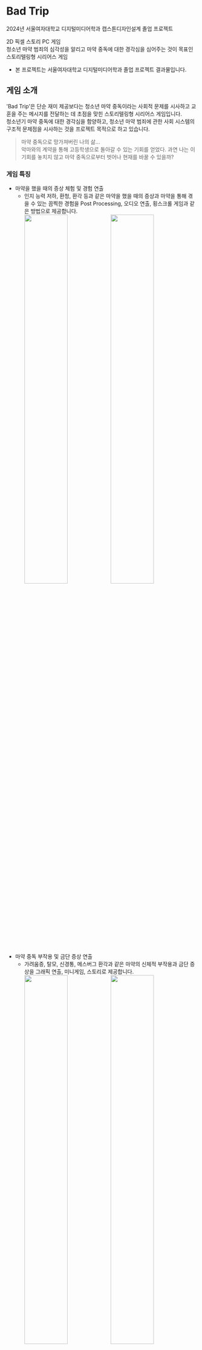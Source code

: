 # Bad Trip
2024년 서울여자대학교 디지털미디어학과 캡스톤디자인설계 졸업 프로젝트<br/>

2D 픽셀 스토리 PC 게임<br/>
청소년 마약 범죄의 심각성을 알리고 마약 중독에 대한 경각심을 심어주는 것이 목표인 스토리텔링형 시리어스 게임<br/>
* 본 프로젝트는 서울여자대학교 디지털미디어학과 졸업 프로젝트 결과물입니다.

## 게임 소개
'Bad Trip'은 단순 재미 제공보다는 청소년 마약 중독이라는 사회적 문제를 시사하고 교훈을 주는 메시지를 전달하는 데 초점을 맞힌 스토리텔링형 시리어스 게임입니다.<br>
청소년기 마약 중독에 대한 경각심을 함양하고, 청소년 마약 범죄에 관한 사회 시스템의 구조적 문제점을 시사하는 것을 프로젝트 목적으로 하고 있습니다. <br/>

> 마약 중독으로 망가져버린 나의 삶...<br/>
> 악마와의 계약을 통해 고등학생으로 돌아갈 수 있는 기회를 얻었다. 과연 나는 이 기회를 놓치지 않고 마약 중독으로부터 벗어나 현재를 바꿀 수 있을까?

### 게임 특징
* 마약을 했을 때의 증상 체험 및 경험 연출
  * 인지 능력 저하, 환청, 환각 등과 같은 마약을 했을 때의 증상과 마약을 통해 겪을 수 있는 끔찍한 경험을 Post Processing, 오디오 연출, 횡스크롤 게임과 같은 방법으로 제공합니다.
  <br/><img width="50%" src="https://github.com/user-attachments/assets/69e6011a-d0f9-4444-8180-b3e8b3d8cf41"/><img width="50%" src="https://github.com/user-attachments/assets/0526926f-d0b7-4fa6-8133-817cb939c6a7"/>
* 마약 중독 부작용 및 금단 증상 연출
  *  가려움증, 탈모, 신경통, 메스버그 환각과 같은 마약의 신체적 부작용과 금단 증상을 그래픽 연출, 미니게임, 스토리로 제공합니다.
  <br/><img width="50%" src="https://github.com/user-attachments/assets/c29e0e77-6f84-4a1d-87fe-d450a148165f"/><img width="50%" src="https://github.com/user-attachments/assets/007ab649-ffae-4da2-aa9c-ca6a6d613e25"/>
* 미니게임
  * 메스버그 미니게임, 몬스터와의 전투, 마약 중독 치료 미니게임 통해 게임의 재미를 제공합니다.
  <br/><img width="50%" src="https://github.com/user-attachments/assets/03938cdb-fa7c-41ce-984d-28878e01243c"/><img width="50%" src="https://github.com/user-attachments/assets/7704d661-ffbc-408d-b1c1-84f91c5d53db"/>
* 멀티 엔딩 연출
  * 마약의 작용, 부작용으로 인해 여러 갈림길에서 맞게 되는 다양한 배드 엔딩을 연출하여 사용자가 마약의 위험성을 체감하도록 합니다.
  <br/><img width="50%" src="https://github.com/user-attachments/assets/305703fd-4eda-4153-8269-6c77c384a4f9"/><img width="50%" src="https://github.com/user-attachments/assets/b7a51178-8a9b-44df-b7c8-911a7d0d3da0"/>
## 프로젝트 개요
### 개발 기간
* 2024.03 - 2024.12 (약 9개월)
### 개발 환경
* Unity 2022.3.11f1
* Fungus
### 수행업무
프로젝트 팀원은 5명으로 그 중 개발에 참여하여 다음과 같은 부분을 담당하였습니다.
<br/>사운드 시스템 제작
* ScriptableObject를 활용한 오디오 데이터(오디오 번호, 오디오 클립, 루프 유무, 볼륨, 오디오 믹서 등) 관리
* 맵 Scene과 Initialization Scene의 독립성 유지를 위해 ScriptableObject를 이벤트 채널로 사용하여 오디오 재생

Fungus를 활용한 대사 출력 및 이벤트 호출 등 스토리 진행 관련 제작
* 대사 입력 및 컷씬 이동 제작
* 스토리 진행 관련 이벤트 Fungus command 커스텀 제작
* ScriptableObject를 활용한 스토리 진행 데이터 관리
* 스토리 진행 애니메이션 제작

Post Processing을 활용한 환각 효과 제작
* Coroutine을 활용한 점진적 환각 효과 제작

씬 이동 시스템 제작
* ScriptableObject를 활용한 씬 데이터 관리

세이브 시스템 제작
* Json을 활용한 세이브 파일 관리
* 불러오기 / 저장하기 제작
* ScrollView를 활용한 세이브 UI 제작

신경 세포 연결 퍼즐 미니게임 제작
* Handler 인터페이스를 활용한 노드 연결 게임 제작

Player 데이터 관리
* ScriptableObject를 활용한 Player 데이터 관리
## 프로젝트 성과
* 서울여자대학교 디지털미디어학과 제 7회 졸업전시회 참여
* 한국저작권위원회 등록
